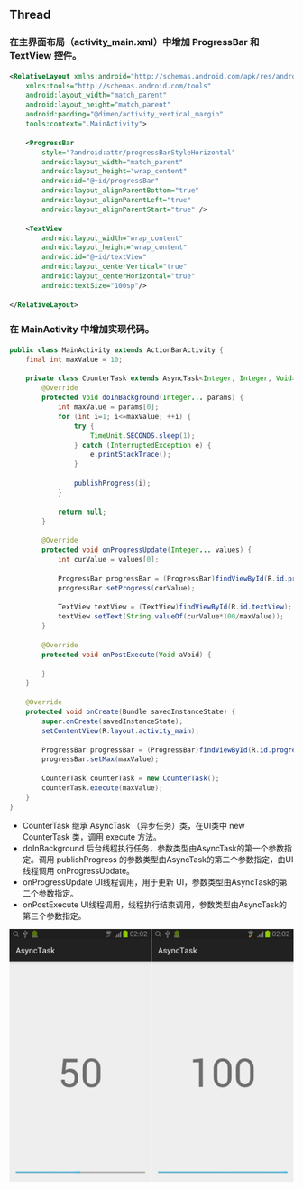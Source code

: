 ﻿## Thread

### 在主界面布局（activity_main.xml）中增加 ProgressBar 和 TextView 控件。
```xml
<RelativeLayout xmlns:android="http://schemas.android.com/apk/res/android"
    xmlns:tools="http://schemas.android.com/tools"
    android:layout_width="match_parent"
    android:layout_height="match_parent"
    android:padding="@dimen/activity_vertical_margin"
    tools:context=".MainActivity">

    <ProgressBar
        style="?android:attr/progressBarStyleHorizontal"
        android:layout_width="match_parent"
        android:layout_height="wrap_content"
        android:id="@+id/progressBar"
        android:layout_alignParentBottom="true"
        android:layout_alignParentLeft="true"
        android:layout_alignParentStart="true" />

    <TextView
        android:layout_width="wrap_content"
        android:layout_height="wrap_content"
        android:id="@+id/textView"
        android:layout_centerVertical="true"
        android:layout_centerHorizontal="true"
        android:textSize="100sp"/>

</RelativeLayout>
```

### 在 MainActivity 中增加实现代码。
```java
public class MainActivity extends ActionBarActivity {
    final int maxValue = 10;

    private class CounterTask extends AsyncTask<Integer, Integer, Void> {
        @Override
        protected Void doInBackground(Integer... params) {
            int maxValue = params[0];
            for (int i=1; i<=maxValue; ++i) {
                try {
                    TimeUnit.SECONDS.sleep(1);
                } catch (InterruptedException e) {
                    e.printStackTrace();
                }

                publishProgress(i);
            }

            return null;
        }

        @Override
        protected void onProgressUpdate(Integer... values) {
            int curValue = values[0];

            ProgressBar progressBar = (ProgressBar)findViewById(R.id.progressBar);
            progressBar.setProgress(curValue);

            TextView textView = (TextView)findViewById(R.id.textView);
            textView.setText(String.valueOf(curValue*100/maxValue));
        }

        @Override
        protected void onPostExecute(Void aVoid) {

        }
    }

    @Override
    protected void onCreate(Bundle savedInstanceState) {
        super.onCreate(savedInstanceState);
        setContentView(R.layout.activity_main);

        ProgressBar progressBar = (ProgressBar)findViewById(R.id.progressBar);
        progressBar.setMax(maxValue);

        CounterTask counterTask = new CounterTask();
        counterTask.execute(maxValue);
    }
}
```

* CounterTask 继承 AsyncTask （异步任务）类，在UI类中 new CounterTask 类，调用 execute 方法。
* doInBackground 后台线程执行任务，参数类型由AsyncTask的第一个参数指定。调用 publishProgress 的参数类型由AsyncTask的第二个参数指定，由UI线程调用 onProgressUpdate。
* onProgressUpdate UI线程调用，用于更新 UI，参数类型由AsyncTask的第二个参数指定。
* onPostExecute UI线程调用，线程执行结束调用，参数类型由AsyncTask的第三个参数指定。

![](snapshots/async_task_counter.png)